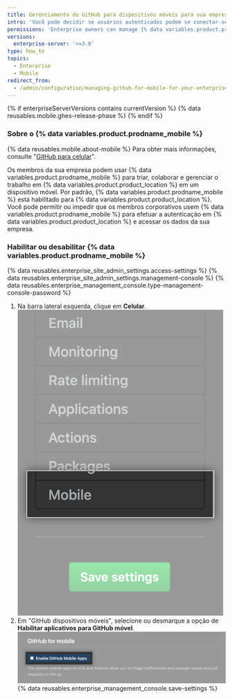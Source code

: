 ```yaml
---
title: Gerenciamento do GitHub para dispositivos móveis para sua empresa
intro: 'Você pode decidir se usuários autenticados podem se conectar-se a {% data variables.product.product_location %} com {% data variables.product.prodname_mobile %}.'
permissions: 'Enterprise owners can manage {% data variables.product.prodname_mobile %} for an enterprise on {% data variables.product.product_name %}.'
versions:
  enterprise-server: '>=3.0'
type: how_to
topics:
  - Enterprise
  - Mobile
redirect_from:
  - /admin/configuration/managing-github-for-mobile-for-your-enterprise
---
```

{% if enterpriseServerVersions contains currentVersion %}
{% data reusables.mobile.ghes-release-phase %}
{% endif %}

### Sobre o {% data variables.product.prodname_mobile %}

{% data reusables.mobile.about-mobile %} Para obter mais informações, consulte "[GitHub para celular](/github/getting-started-with-github/github-for-mobile)".

Os membros da sua empresa podem usar {% data variables.product.prodname_mobile %} para triar, colaborar e gerenciar o trabalho em {% data variables.product.product_location %} em um dispositivo móvel. Por padrão, {% data variables.product.prodname_mobile %} está habilitado para {% data variables.product.product_location %}. Você pode permitir ou impedir que os membros corporativos usem {% data variables.product.prodname_mobile %} para efetuar a autenticação em {% data variables.product.product_location %} e acessar os dados da sua empresa.

### Habilitar ou desabilitar {% data variables.product.prodname_mobile %}

{% data reusables.enterprise_site_admin_settings.access-settings %}
{% data reusables.enterprise_site_admin_settings.management-console %}
{% data reusables.enterprise_management_console.type-management-console-password %}
1. Na barra lateral esquerda, clique em **Celular**. !["Celular" na barra lateral esquerda para o console de gerenciamento de {% data variables.product.prodname_ghe_server %}](/assets/images/enterprise/management-console/click-mobile.png)
1. Em "GitHub dispositivos móveis", selecione ou desmarque a opção de **Habilitar aplicativos para GitHub móvel**. ![Caixa de seleção para "Habilitar os aplicativos do GitHub móvel" no console de gerenciamento de {% data variables.product.prodname_ghe_server %}](/assets/images/enterprise/management-console/select-enable-github-mobile-apps.png)
{% data reusables.enterprise_management_console.save-settings %}
